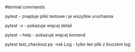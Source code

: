 #termial commands

pytest - znajduje pliki testowe i je wszytkie uruchamia 

pytest -v - pokazuje więcej detali 

pytest --help - pokazuje więcej komend

pytest test_checkout.py -vsk Log - tylko ten plik z kluczem log